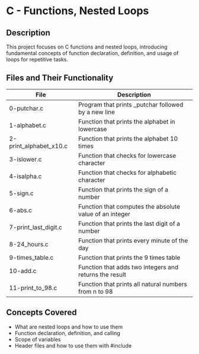 # C - Functions, Nested Loops

## Description
This project focuses on C functions and nested loops, introducing fundamental concepts of function declaration, definition, and usage of loops for repetitive tasks.

## Files and Their Functionality

| File | Description |
| ---- | ----------- |
| 0-putchar.c | Program that prints _putchar followed by a new line |
| 1-alphabet.c | Function that prints the alphabet in lowercase |
| 2-print_alphabet_x10.c | Function that prints the alphabet 10 times |
| 3-islower.c | Function that checks for lowercase character |
| 4-isalpha.c | Function that checks for alphabetic character |
| 5-sign.c | Function that prints the sign of a number |
| 6-abs.c | Function that computes the absolute value of an integer |
| 7-print_last_digit.c | Function that prints the last digit of a number |
| 8-24_hours.c | Function that prints every minute of the day |
| 9-times_table.c | Function that prints the 9 times table |
| 10-add.c | Function that adds two integers and returns the result |
| 11-print_to_98.c | Function that prints all natural numbers from n to 98 |

## Concepts Covered
- What are nested loops and how to use them
- Function declaration, definition, and calling
- Scope of variables
- Header files and how to use them with #include
